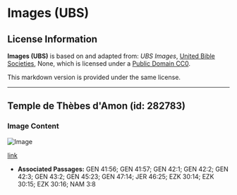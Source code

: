 # Images (UBS)

## License Information

**Images (UBS)** is based on and adapted from: _UBS Images_, [United Bible Societies](https://unitedbiblesocieties.org/), None, which is licensed under a [Public Domain CC0](https://creativecommons.org/public-domain/cc0/).

This markdown version is provided under the same license.



--------------------------------

## Temple de Thèbes d'Amon (id: 282783)

### Image Content

![Image](https://cdn.aquifer.bible/aquifer-content/resources/Media/WEB-0866_thebes_temple_of_amon.jpg)

[link](https://cdn.aquifer.bible/aquifer-content/resources/Media/WEB-0866_thebes_temple_of_amon.jpg)

* **Associated Passages:** GEN 41:56; GEN 41:57; GEN 42:1; GEN 42:2; GEN 42:3; GEN 43:2; GEN 45:23; GEN 47:14; JER 46:25; EZK 30:14; EZK 30:15; EZK 30:16; NAM 3:8

